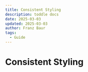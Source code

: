 ```yaml
---
title: Consistent Styling
description: toddle docs
date: 2025-03-03
updated: 2025-03-03
author: Franz Baur
tags: 
  - Guide
---
```


# Consistent Styling